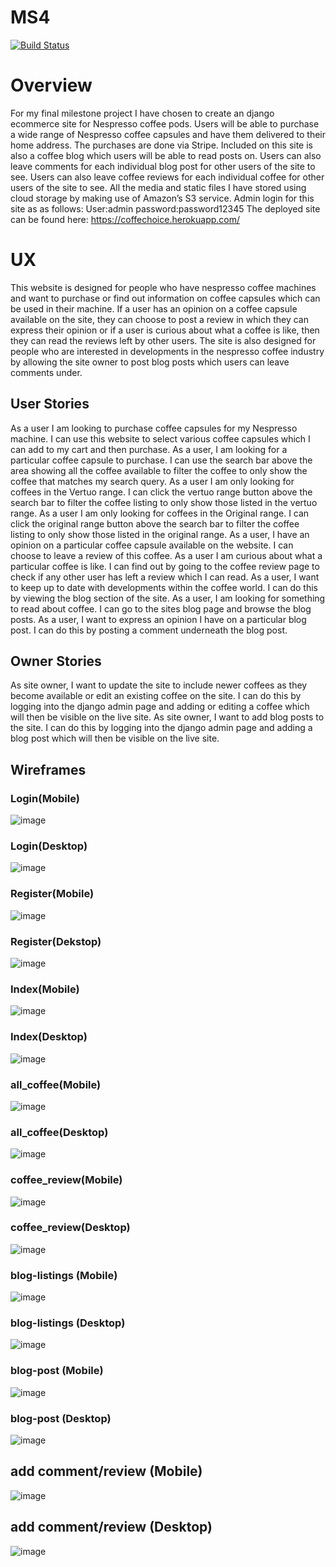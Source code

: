 # MS4

[![Build Status](https://travis-ci.org/djjtyn/ms4.svg?branch=master)](https://travis-ci.org/djjtyn/ms4)

# Overview
For my final milestone project I have chosen to create an django ecommerce site for Nespresso coffee pods. Users 
will be able to purchase a wide range of Nespresso coffee capsules and have them delivered to their home address. 
The purchases are done via Stripe. Included on this site is also a coffee blog which users will be able to read posts on. Users can also leave comments for each individual blog post for other users of the site to see. Users can also leave coffee reviews for each individual coffee for other users of the site to see. 
All the media and static files I have stored using cloud storage by making use of Amazon’s S3 service. 
Admin login for this site as as follows:
User:admin
password:password12345
The deployed site can be found here: https://coffechoice.herokuapp.com/

# UX
This website is designed for people who have nespresso coffee machines and want to purchase or find out 
information on coffee capsules which can be used in their machine. If a user has an opinion on a coffee capsule 
available on the site, they can choose to post a review in which they can express their opinion or if a user is 
curious about what a coffee is like, then they can read the reviews left by other users.
The site is also designed for people who are interested in developments in the nespresso coffee industry by 
allowing the site owner to post blog posts which users can leave comments under.

## User Stories
As a user I am looking to purchase coffee capsules for my Nespresso machine. I can use this website to select 
various coffee capsules which I can add to my cart and then purchase.
As a user, I am looking for a particular coffee capsule to purchase. I can use the search bar above the area 
showing all the coffee available to filter the coffee to only show the coffee that matches my search query.
As a user I am only looking for coffees in the Vertuo range. I can click the vertuo range button above the 
search bar to filter the coffee listing to only show those listed in the vertuo range.
As a user I am only looking for coffees in the Original range. I can click the original range button above the 
search bar to filter the coffee listing to only show those listed in the  original range.
As a user, I have an opinion on a particular coffee capsule available on the website. I can choose to leave a 
review of this coffee.
As a user I am curious about what a particular coffee is like. I can find out by going to the coffee review page 
to check if any other user has left a review which I can read.
As a user, I want to keep up to date with developments within the coffee world. I can do this by viewing the blog 
section of the site.
As a user, I am looking for something to read about coffee. I can go to the sites blog page and browse the blog 
posts.
As a user, I want to express an opinion I have on a particular blog post. I can do this by posting a comment 
underneath the blog post.

## Owner Stories
As site owner, I want to update the site to include newer coffees as they become available or edit an existing 
coffee on the site. I can do this by logging into the django admin page and adding or editing a coffee which will then be visible on the live site.
As site owner, I want to add blog posts to the site. I can do this by logging into the django admin page and 
adding a blog post which will then be visible on the live site.

## Wireframes
### Login(Mobile)
![image](static/wireframes/Login(mobile).png)
### Login(Desktop)
![image](static/wireframes/Login(desktop).png)
### Register(Mobile)
![image](static/wireframes/Register(Mobile).png)
### Register(Dekstop)
![image](static/wireframes/Register(Desktop).png)
### Index(Mobile)
![image](static/wireframes/index(mobile).png)
### Index(Desktop)
![image](static/wireframes/index(desktop).png)
### all_coffee(Mobile)
![image](static/wireframes/all_coffee(mobile).png)
### all_coffee(Desktop)
![image](static/wireframes/all_coffee(desktop).png)
### coffee_review(Mobile)
![image](static/wireframes/coffee_review(mobile).png)
### coffee_review(Desktop)
![image](static/wireframes/coffee_review(desktop).png)
### blog-listings (Mobile)
![image](static/wireframes/allblogposts(mobile).png)
### blog-listings (Desktop)
![image](static/wireframes/allblogposts(desktop).png)
### blog-post (Mobile)
![image](static/wireframes/allblogpostdetail(mobile).png)
### blog-post (Desktop)
![image](static/wireframes/allblogpostdetail(desktop).png)
## add comment/review (Mobile)
![image](static/wireframes/addreview_comment(mobile).png)
## add comment/review (Desktop)
![image](static/wireframes/addreview_comment(desktop).png)








